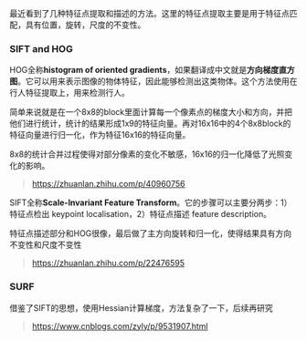 最近看到了几种特征点提取和描述的方法。这里的特征点提取主要是用于特征点匹配，具有位置，旋转，尺度的不变性。

### SIFT and HOG

HOG全称**histogram of oriented gradients**，如果翻译成中文就是**方向梯度直方图**。它可以用来表示图像的物体特征，因此能够检测出这类物体。这个方法使用在行人特征提取上，用来检测行人。

简单来说就是在一个8x8的block里面计算每一个像素点的梯度大小和方向，并把他们进行统计，统计的结果形成1x9的特征向量。再对16x16中的4个8x8block的特征向量进行归一化，作为特征16x16的特征向量。

8x8的统计合并过程使得对部分像素的变化不敏感，16x16的归一化降低了光照变化的影响。

> https://zhuanlan.zhihu.com/p/40960756

SIFT全称**Scale-Invariant Feature Transform**。它的步骤可以主要分两步：1）特征点检出 keypoint localisation，2）特征点描述 feature description。

特征点描述部分和HOG很像，最后做了主方向旋转和归一化，使得结果具有方向不变性和尺度不变性

> https://zhuanlan.zhihu.com/p/22476595

### SURF

借鉴了SIFT的思想，使用Hessian计算梯度，方法复杂了一下，后续再研究

> https://www.cnblogs.com/zyly/p/9531907.html


